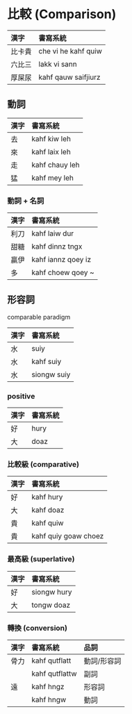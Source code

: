 # 比較 (Comparison)

| 漢字 | 書寫系統 |
| :--- | :--- |
| 比卡貴 | che vi he kahf quiw |
| 六比三 | lakk vi sann |
| 厚屎尿 | kahf qauw saifjiurz |

## 動詞

| 漢字 | 書寫系統 |
| :--- | :--- |
| 去 | kahf kiw leh |
| 來 | kahf laix leh |
| 走 | kahf chauy leh |
| 猛 | kahf mey leh |

### 動詞 + 名詞

| 漢字 | 書寫系統 |
| :--- | :--- |
| 利刀 | kahf laiw dur |
| 甜糖 | kahf dinnz tngx |
| 贏伊 | kahf iannz qoey iz |
| 多 | kahf choew qoey ~ |

## 形容詞

comparable paradigm

| 漢字 | 書寫系統 |
| :--- | :--- |
| 水 | suiy |
| 水 | kahf suiy |
| 水| siongw suiy |

### positive

| 漢字 | 書寫系統 |
| :--- | :--- |
| 好 | hury |
| 大 | doaz |

### 比較級 (comparative)

| 漢字 | 書寫系統 |
| :--- | :--- |
| 好 | kahf hury |
| 大 | kahf doaz |
| 貴 | kahf quiw |
| 貴 | kahf quiy goaw choez |

### 最高級 (superlative)

| 漢字 | 書寫系統 |
| :--- | :--- |
| 好 | siongw hury |
| 大 | tongw doaz |

### 轉換 (conversion)

| 漢字 | 書寫系統 | 品詞 |
| :--- | :--- | :--- |
| 骨力 | kahf qutflatt | 動詞/形容詞 |
|| kahf qutflattw | 副詞 |
| 遠 | kahf hngz | 形容詞 |
|| kahf hngw | 動詞 |
